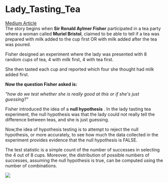 # Lady_Tasting_Tea
[Medium Article](https://jonykoren.medium.com/lady-tasting-tea-e46f89fbe9e8)  
The story begins when **Sir Ronald Aylmer Fisher** participated in a tea party where a woman called **Muriel Bristol**, claimed to be able to tell if a tea was prepared with milk added to the cup first OR with milk added after the tea was poured.  

Fisher designed an experiment where the lady was presented with 8 random cups of tea, 4 with milk first, 4 with tea first.  

She then tasted each cup and reported which four she thought had milk added first.  

**Now the question Fisher asked is:** 

*"how do we test whether she is really good at this or if she's just guessing?"*  

Fisher introduced the idea of a **null hypothesis** . In the lady tasting tea experiment, the null hypothesis was that the lady could not really tell the difference between teas, and she is just guessing.  

Now,the idea of hypothesis testing is to attempt to reject the null hypothesis, or more accurately, to see how much the data collected in the experiment provides evidence that the null hypothesis is FALSE.  

The test statistic is a simple count of the number of successes in selecting the 4 out of 8 cups. Moreover, the distribution of possible numbers of successes, assuming the null hypothesis is true, can be computed using the number of combinations.

![](https://upload.wikimedia.org/wikipedia/commons/a/aa/Youngronaldfisher2.JPG)
